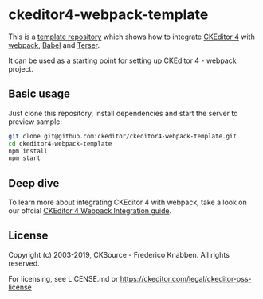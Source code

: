 # ckeditor4-webpack-template

This is a [template repository](https://help.github.com/en/github/creating-cloning-and-archiving-repositories/creating-a-repository-from-a-template) which shows how to integrate [CKEditor 4](https://github.com/ckeditor/ckeditor4) with [webpack](https://webpack.js.org/), [Babel](https://babeljs.io/) and [Terser](https://terser.org/).

It can be used as a starting point for setting up CKEditor 4 - webpack project.

## Basic usage

Just clone this repository, install dependencies and start the server to preview sample:

```sh
git clone git@github.com:ckeditor/ckeditor4-webpack-template.git
cd ckeditor4-webpack-template
npm install
npm start
```

## Deep dive

To learn more about integrating CKEditor 4 with webpack, take a look on our offcial [CKEditor 4 Webpack Integration guide](https://ckeditor.com/docs/ckeditor4/latest/guide/dev_webpack.html).

## License

Copyright (c) 2003-2019, CKSource - Frederico Knabben. All rights reserved.

For licensing, see LICENSE.md or https://ckeditor.com/legal/ckeditor-oss-license